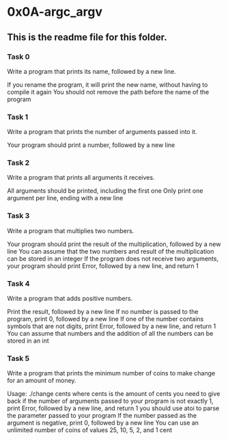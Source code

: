# 0x0A-argc_argv
## This is the readme file for this folder.
### Task 0
Write a program that prints its name, followed by a new line.

If you rename the program, it will print the new name, without having to compile it again
You should not remove the path before the name of the program

### Task 1
Write a program that prints the number of arguments passed into it.

Your program should print a number, followed by a new line

### Task 2
Write a program that prints all arguments it receives.

All arguments should be printed, including the first one
Only print one argument per line, ending with a new line

### Task 3
Write a program that multiplies two numbers.

Your program should print the result of the multiplication, followed by a new line
You can assume that the two numbers and result of the multiplication can be stored in an integer
If the program does not receive two arguments, your program should print Error, followed by a new line, and return 1

### Task 4
Write a program that adds positive numbers.

Print the result, followed by a new line
If no number is passed to the program, print 0, followed by a new line
If one of the number contains symbols that are not digits, print Error, followed by a new line, and return 1
You can assume that numbers and the addition of all the numbers can be stored in an int

### Task 5
Write a program that prints the minimum number of coins to make change for an amount of money.

Usage: ./change cents
where cents is the amount of cents you need to give back
if the number of arguments passed to your program is not exactly 1, print Error, followed by a new line, and return 1
you should use atoi to parse the parameter passed to your program
If the number passed as the argument is negative, print 0, followed by a new line
You can use an unlimited number of coins of values 25, 10, 5, 2, and 1 cent